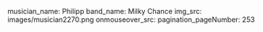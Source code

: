 musician_name: Philipp
band_name: Milky Chance
img_src: images/musician2270.png
onmouseover_src: 
pagination_pageNumber: 253